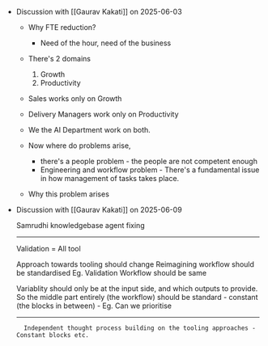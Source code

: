 
- Discussion with [[Gaurav Kakati]] on 2025-06-03
	- Why FTE reduction?
		- Need of the hour, need of the business
	- There's 2 domains
		1. Growth
		2. Productivity
	
	- Sales works only on Growth
	- Delivery Managers work only on Productivity
	- We the AI Department work on both. 
	
	- Now where do problems arise, 
		- there's a people problem - the people are not competent enough
		- Engineering and workflow problem - There's a fundamental issue in how management of tasks takes place.
	
	- Why this problem arises

- Discussion with [[Gaurav Kakati]] on 2025-06-09

	Samrudhi knowledgebase agent fixing
	
	-------------
	Validation = All tool
	
	Approach towards tooling should change 
	Reimagining workflow should be standardised
	Eg. Validation Workflow should be same
	
	Variablity should only be at the input side, and which outputs to provide.
	So the middle part entirely (the workflow) should be standard - constant (the blocks in between) - Eg. Can we prioritise
	
	--------------
		Independent thought process building on the tooling approaches - Constant blocks etc.
